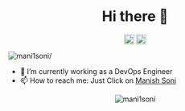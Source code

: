 <h1 align="center">Hi there 👋</h1>
<p align="center">
<a href=https://twitter.com/manisomanish target="blank"><img align="center" src=https://cdn.jsdelivr.net/npm/simple-icons@3.0.1/icons/twitter.svg alt="manisomanish" height="20" width="20" /></a>
<a href=https://linkedin.com/in/manisomanish target="blank"><img align="center" src=https://cdn.jsdelivr.net/npm/simple-icons@3.0.1/icons/linkedin.svg alt="manisomanish" height="20" width="20" /></a>
</p>
<p align="left"> <img src=https://komarev.com/ghpvc/?username=mani1soni alt=mani1soni/> </p>

- 🔭 I’m currently working as a DevOps Engineer
- 📫 How to reach me: Just Click on  [Manish Soni](https://mani1soni.github.io/) 

<p align="center"> <img src=https://github-readme-stats.vercel.app/api?username=mani1soni&show_icons=true alt=mani1soni /> </p>

<!--
**mani1soni/mani1soni** is a ✨ _special_ ✨ repository because its `README.md` (this file) appears on your GitHub profile.

Here are some ideas to get you started:

- 🔭 I’m currently working as DevOps Engineer
- 🌱 I’m currently learning ...
- 👯 I’m looking to collaborate on ...
- 🤔 I’m looking for help with ...
- 💬 Ask me about ...
- 📫 How to reach me: ...
- 😄 Pronouns: ...
- ⚡ Fun fact: ...
-->

